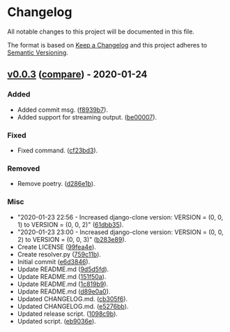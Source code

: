 # Changelog
All notable changes to this project will be documented in this file.

The format is based on [Keep a Changelog](http://keepachangelog.com/en/1.0.0/)
and this project adheres to [Semantic Versioning](http://semver.org/spec/v2.0.0.html).

## [v0.0.3](https://github.com/jackton1/django-migration-resolver-hook/releases/tag/v0.0.3) ([compare](https://github.com/jackton1/django-migration-resolver-hook/compare/e6d3846d181904cdf6dc8520d507c16d1599a338...v0.0.3)) - 2020-01-24

### Added
- Added commit msg. ([f8939b7](https://github.com/jackton1/django-migration-resolver-hook/commit/f8939b75ec5a3549372fad2edc8ddbdd15634344)).
- Added support for streaming output. ([be00007](https://github.com/jackton1/django-migration-resolver-hook/commit/be000077024afb7d315a75b1e4b523d1d0d9e2e2)).

### Fixed
- Fixed command. ([cf23bd3](https://github.com/jackton1/django-migration-resolver-hook/commit/cf23bd3c284ed8d2e7f4938ebd9f2fc01e51e539)).

### Removed
- Remove poetry. ([d286e1b](https://github.com/jackton1/django-migration-resolver-hook/commit/d286e1b6ff48bbe1e014f19452b63a64b83e15cf)).

### Misc
- "2020-01-23 22:56 - Increased django-clone version: VERSION = (0, 0, 1) to VERSION = (0, 0, 2)" ([61dbb35](https://github.com/jackton1/django-migration-resolver-hook/commit/61dbb3584bd5e047560593b4270004d896321b15)).
- "2020-01-23 23:00 - Increased django-clone version: VERSION = (0, 0, 2) to VERSION = (0, 0, 3)" ([b283e89](https://github.com/jackton1/django-migration-resolver-hook/commit/b283e89132035842ba7e6bdc9fbcb92014ee3fe2)).
- Create LICENSE ([99fea4e](https://github.com/jackton1/django-migration-resolver-hook/commit/99fea4eef04075cec7916ffc086b55f133fab55a)).
- Create resolver.py ([759c11b](https://github.com/jackton1/django-migration-resolver-hook/commit/759c11be244e087f346bbd43b90ed5da2e114bde)).
- Initial commit ([e6d3846](https://github.com/jackton1/django-migration-resolver-hook/commit/e6d3846d181904cdf6dc8520d507c16d1599a338)).
- Update README.md ([9d5d5fd](https://github.com/jackton1/django-migration-resolver-hook/commit/9d5d5fd4118a2eab0b4cbc4a0cabf87a3d183605)).
- Update README.md ([151f50a](https://github.com/jackton1/django-migration-resolver-hook/commit/151f50ad1a09e4c8371058ec38599fee827960b5)).
- Update README.md ([1c819b9](https://github.com/jackton1/django-migration-resolver-hook/commit/1c819b9b7ad53bf9586894217a4052a8eadcdb32)).
- Update README.md ([d89e0a0](https://github.com/jackton1/django-migration-resolver-hook/commit/d89e0a0a0714bb5306679f02d9ae74ece6ba8d8f)).
- Updated CHANGELOG.md. ([cb305f6](https://github.com/jackton1/django-migration-resolver-hook/commit/cb305f652bffe96543e9bede6eae50b099e501e1)).
- Updated CHANGELOG.md. ([e5276bb](https://github.com/jackton1/django-migration-resolver-hook/commit/e5276bb1a2c0d8e66a59e2ac6f55dc0c355d502a)).
- Updated release script. ([1098c9b](https://github.com/jackton1/django-migration-resolver-hook/commit/1098c9b1c520d8d009cbfc555625632f49bb202f)).
- Updated script. ([eb9036e](https://github.com/jackton1/django-migration-resolver-hook/commit/eb9036e6d8f69afafeaeb239aaa13aae3b0876a9)).


